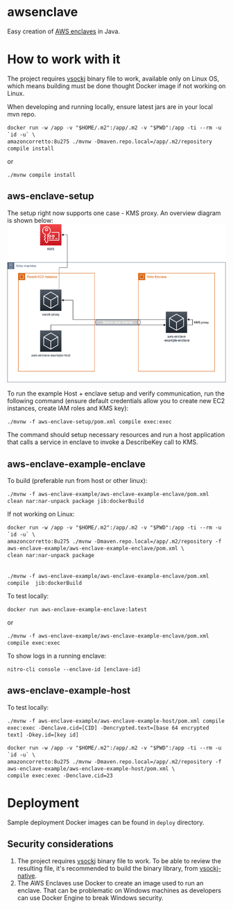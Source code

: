 # awsenclave
Easy creation of [AWS enclaves](https://docs.aws.amazon.com/enclaves/latest/user/nitro-enclave.html) in Java.

# How to work with it

The project requires [vsockj](https://app.circleci.com/pipelines/github/Cloud-Architects/vsockj) binary file to work, available only on Linux OS, which means building must be done thought Docker image if not working on Linux.

When developing and running locally, ensure latest jars are in your local mvn repo.

```shell
docker run -w /app -v "$HOME/.m2":/app/.m2 -v "$PWD":/app -ti --rm -u `id -u` \
amazoncorretto:8u275 ./mvnw -Dmaven.repo.local=/app/.m2/repository compile install
```

or
```shell
./mvnw compile install
```

## aws-enclave-setup
The setup right now supports one case - KMS proxy. An overview diagram is shown below:
![proxy overview](docs/aws-enclave-proxy.png)

To run the example Host + enclave setup and verify communication, run the following command (ensure default credentials allow you to create new EC2 instances, create IAM roles and KMS key):
```shell
./mvnw -f aws-enclave-setup/pom.xml compile exec:exec
```
The command should setup necessary resources and run a host application that calls a service in enclave to invoke a DescribeKey call to KMS.

## aws-enclave-example-enclave
To build (preferable run from host or other linux):
```shell
./mvnw -f aws-enclave-example/aws-enclave-example-enclave/pom.xml clean nar:nar-unpack package jib:dockerBuild
```

If not working on Linux:
```shell
docker run -w /app -v "$HOME/.m2":/app/.m2 -v "$PWD":/app -ti --rm -u `id -u` \
amazoncorretto:8u275 ./mvnw -Dmaven.repo.local=/app/.m2/repository -f aws-enclave-example/aws-enclave-example-enclave/pom.xml \
clean nar:nar-unpack package


./mvnw -f aws-enclave-example/aws-enclave-example-enclave/pom.xml compile  jib:dockerBuild
```

To test locally:
```shell
docker run aws-enclave-example-enclave:latest
```
or
```shell
./mvnw -f aws-enclave-example/aws-enclave-example-enclave/pom.xml compile exec:exec
```

To show logs in a running enclave:
```shell
nitro-cli console --enclave-id [enclave-id]
```

## aws-enclave-example-host
To test locally:
```shell
./mvnw -f aws-enclave-example/aws-enclave-example-host/pom.xml compile exec:exec -Denclave.cid=[CID] -Dencrypted.text=[base 64 encrypted text] -Dkey.id=[key id]
```

```shell
docker run -w /app -v "$HOME/.m2":/app/.m2 -v "$PWD":/app -ti --rm -u `id -u` \
amazoncorretto:8u275 ./mvnw -Dmaven.repo.local=/app/.m2/repository -f aws-enclave-example/aws-enclave-example-host/pom.xml \
compile exec:exec -Denclave.cid=23
```

# Deployment

Sample deployment Docker images can be found in `deploy` directory.

## Security considerations

1. The project requires [vsockj](https://app.circleci.com/pipelines/github/Cloud-Architects/vsockj) binary file to work. To be able to review the resulting file, it's recommended to build the binary library, from [vsockj-native](https://github.com/Cloud-Architects/vsockj/tree/main/vsockj-native).
2. The AWS Enclaves use Docker to create an image used to run an enclave. That can be problematic on Windows machines as developers can use Docker Engine to break Windows security.
